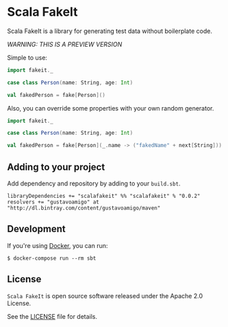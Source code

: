 # Scala FakeIt

Scala FakeIt is a library for generating test data without boilerplate code.

_WARNING: THIS IS A PREVIEW VERSION_

Simple to use:

```scala
import fakeit._

case class Person(name: String, age: Int)

val fakedPerson = fake[Person]()
```

Also, you can override some properties with your own random generator.
```scala
import fakeit._

case class Person(name: String, age: Int)

val fakedPerson = fake[Person](_.name -> ("fakedName" + next[String]))
```

## Adding to your project

Add dependency and repository by adding to your `build.sbt`.

    libraryDependencies += "scalafakeit" %% "scalafakeit" % "0.0.2"
    resolvers += "gustavoamigo" at "http://dl.bintray.com/content/gustavoamigo/maven"
    
## Development

If you're using [Docker](https://www.docker.com/), you can run:

```shell
$ docker-compose run --rm sbt
```

## License

`Scala FakeIt` is open source software released under the Apache 2.0 License.

See the [LICENSE](https://github.com/gustavoamigo/scalafakeit/blob/master/LICENSE) file for details.

